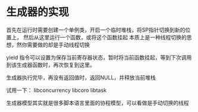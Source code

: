 生成器的实现
===========

首先在运行时需要创建一个单例类，开启一个临时堆栈，将SP指针切换到新的位置上，
然后从这里运行一个函数，或将这个函数挂起
本质上是一种线程切换的思想，然你需要做的却是手动线程切换

yield 指令可以设置为保存当前寄存器状态，暂时将当前函数挂起，等到下次调用到该生成器函数时，再次恢复到这里。

生成器执行完毕，再没有返回值时，返回NULL，并释放当前堆栈

试用一下： libconcurrency libcoro libtask

生成器模型其实就是很多脚本语言里面的协程模型，可以看做是手动切换的线程

